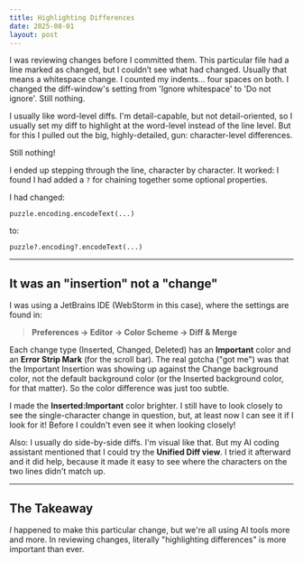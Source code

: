 ```yaml
---
title: Highlighting Differences
date: 2025-08-01
layout: post
---
```


I was reviewing changes before I committed them. This particular file had a line marked as changed, but I couldn’t see what had changed. Usually that means a whitespace change. I counted my indents... four spaces on both.
I changed the diff-window's setting from 'Ignore whitespace' to 'Do not ignore'. Still nothing.

I usually like word-level diffs. I'm detail-capable, but not detail-oriented, so I usually set my diff to highlight at the word-level instead of the line level. But for this I pulled out the big, highly-detailed, gun: character-level differences.

Still nothing!

I ended up stepping through the line, character by character. It worked: I found I had added a `?` for chaining together some optional properties.

I had changed:

```tsx
puzzle.encoding.encodeText(...)
```

to:

```tsx
puzzle?.encoding?.encodeText(...)
```

---

## It was an "insertion" not a "change"

I was using a JetBrains IDE (WebStorm in this case), where the settings are found in:

> **Preferences → Editor → Color Scheme → Diff & Merge**

Each change type (Inserted, Changed, Deleted) has an **Important** color and an **Error Strip Mark** (for the scroll bar). The real gotcha ("got me") was that the Important Insertion was showing up against the Change background color, not the default background color (or the Inserted background color, for that matter). So the color difference was just too subtle.

I made the **Inserted:Important** color brighter. I still have to look closely to see the single-character change in question, but, at least now I can see it if I look for it! Before I couldn't even see it when looking closely!

Also: I usually do side-by-side diffs. I'm visual like that. But my AI coding assistant mentioned that I could try the **Unified Diff view**. I tried it afterward and it did help, because it made it easy to see where the characters on the two lines didn't match up.

---

## The Takeaway
_*I*_ happened to make this particular change, but we're all using AI tools more and more. In reviewing changes, literally "highlighting differences" is more important than ever.
